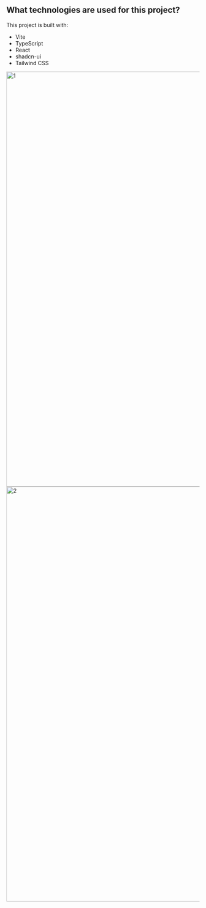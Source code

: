 
## What technologies are used for this project?

This project is built with:

- Vite
- TypeScript
- React
- shadcn-ui
- Tailwind CSS

<img width="1920" height="1080" alt="1" src="https://github.com/user-attachments/assets/d011e05f-b8e0-488b-900c-f72155ee61ae" />
<img width="1920" height="1080" alt="2" src="https://github.com/user-attachments/assets/d30b153c-8b55-4552-8b69-8844c40ce80a" />
